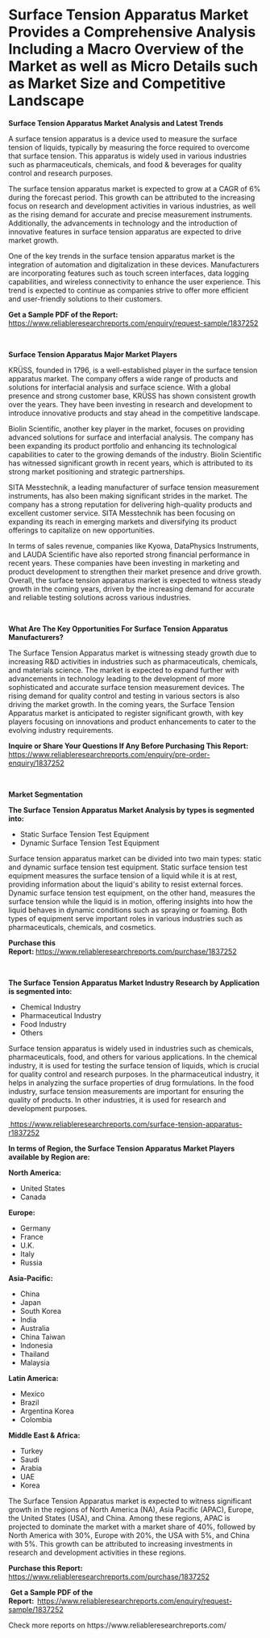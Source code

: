 <p><h1>Surface Tension Apparatus Market Provides a Comprehensive Analysis Including a Macro Overview of the Market as well as Micro Details such as Market Size and Competitive Landscape</h1></p><p><strong>Surface Tension Apparatus Market Analysis and Latest Trends</strong></p>
<p><p>A surface tension apparatus is a device used to measure the surface tension of liquids, typically by measuring the force required to overcome that surface tension. This apparatus is widely used in various industries such as pharmaceuticals, chemicals, and food & beverages for quality control and research purposes. </p><p>The surface tension apparatus market is expected to grow at a CAGR of 6% during the forecast period. This growth can be attributed to the increasing focus on research and development activities in various industries, as well as the rising demand for accurate and precise measurement instruments. Additionally, the advancements in technology and the introduction of innovative features in surface tension apparatus are expected to drive market growth.</p><p>One of the key trends in the surface tension apparatus market is the integration of automation and digitalization in these devices. Manufacturers are incorporating features such as touch screen interfaces, data logging capabilities, and wireless connectivity to enhance the user experience. This trend is expected to continue as companies strive to offer more efficient and user-friendly solutions to their customers.</p></p>
<p><strong>Get a Sample PDF of the Report:&nbsp;</strong> <a href="https://www.reliableresearchreports.com/enquiry/request-sample/1837252">https://www.reliableresearchreports.com/enquiry/request-sample/1837252</a></p>
<p>&nbsp;</p>
<p><strong>Surface Tension Apparatus Major Market Players</strong></p>
<p><p>KRÜSS, founded in 1796, is a well-established player in the surface tension apparatus market. The company offers a wide range of products and solutions for interfacial analysis and surface science. With a global presence and strong customer base, KRÜSS has shown consistent growth over the years. They have been investing in research and development to introduce innovative products and stay ahead in the competitive landscape.</p><p>Biolin Scientific, another key player in the market, focuses on providing advanced solutions for surface and interfacial analysis. The company has been expanding its product portfolio and enhancing its technological capabilities to cater to the growing demands of the industry. Biolin Scientific has witnessed significant growth in recent years, which is attributed to its strong market positioning and strategic partnerships.</p><p>SITA Messtechnik, a leading manufacturer of surface tension measurement instruments, has also been making significant strides in the market. The company has a strong reputation for delivering high-quality products and excellent customer service. SITA Messtechnik has been focusing on expanding its reach in emerging markets and diversifying its product offerings to capitalize on new opportunities.</p><p>In terms of sales revenue, companies like Kyowa, DataPhysics Instruments, and LAUDA Scientific have also reported strong financial performance in recent years. These companies have been investing in marketing and product development to strengthen their market presence and drive growth. Overall, the surface tension apparatus market is expected to witness steady growth in the coming years, driven by the increasing demand for accurate and reliable testing solutions across various industries.</p></p>
<p>&nbsp;</p>
<p><strong>What Are The Key Opportunities For Surface Tension Apparatus Manufacturers?</strong></p>
<p><p>The Surface Tension Apparatus market is witnessing steady growth due to increasing R&D activities in industries such as pharmaceuticals, chemicals, and materials science. The market is expected to expand further with advancements in technology leading to the development of more sophisticated and accurate surface tension measurement devices. The rising demand for quality control and testing in various sectors is also driving the market growth. In the coming years, the Surface Tension Apparatus market is anticipated to register significant growth, with key players focusing on innovations and product enhancements to cater to the evolving industry requirements.</p></p>
<p><strong>Inquire or Share Your Questions If Any Before Purchasing This Report:</strong> <a href="https://www.reliableresearchreports.com/enquiry/pre-order-enquiry/1837252">https://www.reliableresearchreports.com/enquiry/pre-order-enquiry/1837252</a></p>
<p>&nbsp;</p>
<p><strong>Market Segmentation</strong></p>
<p><strong>The Surface Tension Apparatus Market Analysis by types is segmented into:</strong></p>
<p><ul><li>Static Surface Tension Test Equipment</li><li>Dynamic Surface Tension Test Equipment</li></ul></p>
<p><p>Surface tension apparatus market can be divided into two main types: static and dynamic surface tension test equipment. Static surface tension test equipment measures the surface tension of a liquid while it is at rest, providing information about the liquid's ability to resist external forces. Dynamic surface tension test equipment, on the other hand, measures the surface tension while the liquid is in motion, offering insights into how the liquid behaves in dynamic conditions such as spraying or foaming. Both types of equipment serve important roles in various industries such as pharmaceuticals, chemicals, and cosmetics.</p></p>
<p><strong>Purchase this Report:&nbsp;</strong><a href="https://www.reliableresearchreports.com/purchase/1837252">https://www.reliableresearchreports.com/purchase/1837252</a></p>
<p>&nbsp;</p>
<p><strong>The Surface Tension Apparatus Market Industry Research by Application is segmented into:</strong></p>
<p><ul><li>Chemical Industry</li><li>Pharmaceutical Industry</li><li>Food Industry</li><li>Others</li></ul></p>
<p><p>Surface tension apparatus is widely used in industries such as chemicals, pharmaceuticals, food, and others for various applications. In the chemical industry, it is used for testing the surface tension of liquids, which is crucial for quality control and research purposes. In the pharmaceutical industry, it helps in analyzing the surface properties of drug formulations. In the food industry, surface tension measurements are important for ensuring the quality of products. In other industries, it is used for research and development purposes.</p></p>
<p><a href="https://www.reliableresearchreports.com/surface-tension-apparatus-r1837252">&nbsp;https://www.reliableresearchreports.com/surface-tension-apparatus-r1837252</a></p>
<p><strong>In terms of Region, the Surface Tension Apparatus Market Players available by Region are:</strong></p>
<p>
    <p> <strong> North America: </strong>
        <ul>
            <li>United States</li>
            <li>Canada</li>
        </ul>
        </p> 
    <p> <strong> Europe: </strong>
        <ul>
            <li>Germany</li>
            <li>France</li>
            <li>U.K.</li>
            <li>Italy</li>
            <li>Russia</li>
        </ul>
        </p> 
    <p> <strong> Asia-Pacific: </strong>
        <ul>
            <li>China</li>
            <li>Japan</li>
            <li>South Korea</li>
            <li>India</li>
            <li>Australia</li>
            <li>China Taiwan</li>
            <li>Indonesia</li>
            <li>Thailand</li>
            <li>Malaysia</li>
        </ul>
        </p> 
    <p> <strong> Latin America: </strong>
        <ul>
            <li>Mexico</li>
            <li>Brazil</li>
            <li>Argentina Korea</li>
            <li>Colombia</li>
        </ul>
        </p> 
    <p> <strong> Middle East & Africa: </strong>
        <ul>
            <li>Turkey</li>
            <li>Saudi</li>
            <li>Arabia</li>
            <li>UAE</li>
            <li>Korea</li>
        </ul>
    </p>
    </p>
<p><p>The Surface Tension Apparatus market is expected to witness significant growth in the regions of North America (NA), Asia Pacific (APAC), Europe, the United States (USA), and China. Among these regions, APAC is projected to dominate the market with a market share of 40%, followed by North America with 30%, Europe with 20%, the USA with 5%, and China with 5%. This growth can be attributed to increasing investments in research and development activities in these regions.</p></p>
<p><strong>Purchase this Report: </strong><a href="https://www.reliableresearchreports.com/purchase/1837252">https://www.reliableresearchreports.com/purchase/1837252</a></p>
<p>&nbsp;<strong>Get a Sample PDF of the Report:&nbsp;&nbsp;</strong><a href="https://www.reliableresearchreports.com/enquiry/request-sample/1837252">https://www.reliableresearchreports.com/enquiry/request-sample/1837252</a></p>
<p><strong></strong></p>
<p>Check more reports on https://www.reliableresearchreports.com/</p>
